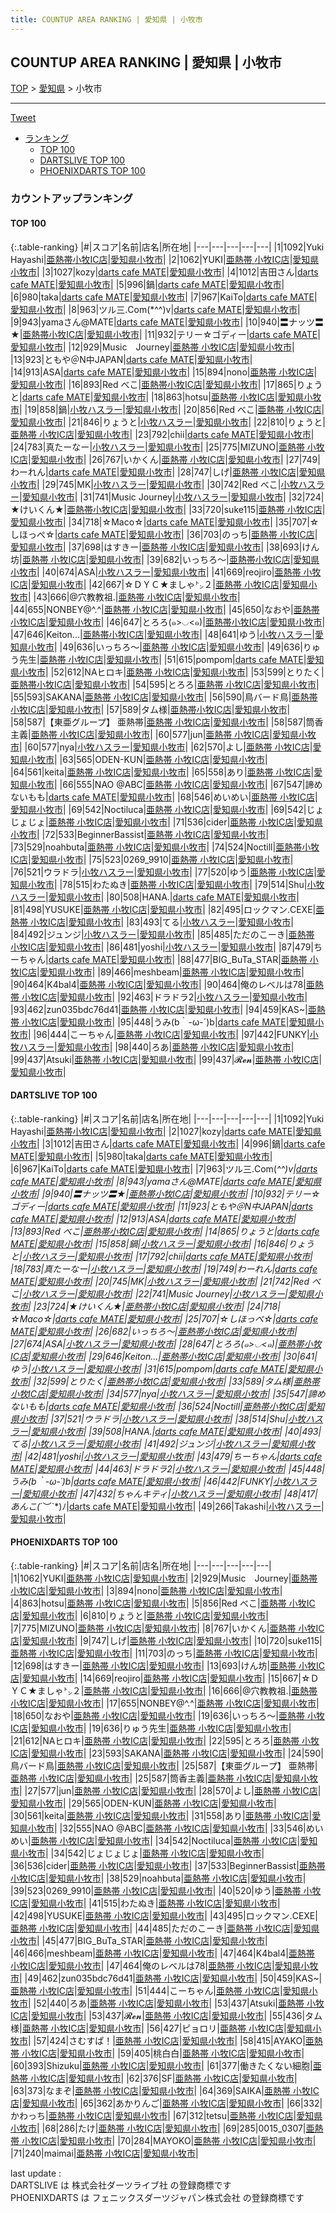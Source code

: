 ```yaml
---
title: COUNTUP AREA RANKING | 愛知県 | 小牧市
---
```

## COUNTUP AREA RANKING | 愛知県 | 小牧市

[TOP](/darts/rank/) > [愛知県](/darts/rank/愛知県/) > 小牧市

___

<a href="https://twitter.com/share?ref_src=twsrc%5Etfw" data-text="COUNTUP AREA RANKING | 愛知県小牧市" class="twitter-share-button" data-hashtags="DARTSLIVE,PHOENIXDARTS,darts,ダーツ" data-show-count="false">Tweet</a>

* [ランキング](#カウントアップランキング)
    * [TOP 100](#top-100)
    * [DARTSLIVE TOP 100](#dartslive-top-100)
    * [PHOENIXDARTS TOP 100](#phoenixdarts-top-100)

### カウントアップランキング

#### TOP 100



{:.table-ranking}
|#|スコア|名前|店名|所在地|
|---|---|---|---|---|
|1|1092|<span class="rank-name-dl">Yuki Hayashi</span>|<a href="https://search.dartslive.com/jp/shop/b4e3aa059b38e6e658d385ea46352d8f">亜熱帯小牧IC店</a>|<a href="/darts/rank/愛知県/小牧市">愛知県小牧市</a>|
|2|1062|<span class="rank-name-pd">YUKI</span>|<a href="https://vs.phoenixdarts.com/jp/shop/shopDetailInfo/s_7861?s_seq=7861">亜熱帯 小牧IC店</a>|<a href="/darts/rank/愛知県/小牧市">愛知県小牧市</a>|
|3|1027|<span class="rank-name-dl">kozy</span>|<a href="https://search.dartslive.com/jp/shop/99f156a307a7986e5f9f3321c1147265">darts cafe MATE</a>|<a href="/darts/rank/愛知県/小牧市">愛知県小牧市</a>|
|4|1012|<span class="rank-name-dl">吉田さん</span>|<a href="https://search.dartslive.com/jp/shop/99f156a307a7986e5f9f3321c1147265">darts cafe MATE</a>|<a href="/darts/rank/愛知県/小牧市">愛知県小牧市</a>|
|5|996|<span class="rank-name-dl">鍋</span>|<a href="https://search.dartslive.com/jp/shop/99f156a307a7986e5f9f3321c1147265">darts cafe MATE</a>|<a href="/darts/rank/愛知県/小牧市">愛知県小牧市</a>|
|6|980|<span class="rank-name-dl">taka</span>|<a href="https://search.dartslive.com/jp/shop/99f156a307a7986e5f9f3321c1147265">darts cafe MATE</a>|<a href="/darts/rank/愛知県/小牧市">愛知県小牧市</a>|
|7|967|<span class="rank-name-dl">KaiTo</span>|<a href="https://search.dartslive.com/jp/shop/99f156a307a7986e5f9f3321c1147265">darts cafe MATE</a>|<a href="/darts/rank/愛知県/小牧市">愛知県小牧市</a>|
|8|963|<span class="rank-name-dl">ツル三.Com(*^^)v</span>|<a href="https://search.dartslive.com/jp/shop/99f156a307a7986e5f9f3321c1147265">darts cafe MATE</a>|<a href="/darts/rank/愛知県/小牧市">愛知県小牧市</a>|
|9|943|<span class="rank-name-dl">yamaさん@MATE</span>|<a href="https://search.dartslive.com/jp/shop/99f156a307a7986e5f9f3321c1147265">darts cafe MATE</a>|<a href="/darts/rank/愛知県/小牧市">愛知県小牧市</a>|
|10|940|<span class="rank-name-dl">〓ナッツ〓★</span>|<a href="https://search.dartslive.com/jp/shop/b4e3aa059b38e6e658d385ea46352d8f">亜熱帯小牧IC店</a>|<a href="/darts/rank/愛知県/小牧市">愛知県小牧市</a>|
|11|932|<span class="rank-name-dl">テリー☆ゴディー</span>|<a href="https://search.dartslive.com/jp/shop/99f156a307a7986e5f9f3321c1147265">darts cafe MATE</a>|<a href="/darts/rank/愛知県/小牧市">愛知県小牧市</a>|
|12|929|<span class="rank-name-pd">Music　Journey</span>|<a href="https://vs.phoenixdarts.com/jp/shop/shopDetailInfo/s_7861?s_seq=7861">亜熱帯 小牧IC店</a>|<a href="/darts/rank/愛知県/小牧市">愛知県小牧市</a>|
|13|923|<span class="rank-name-dl">ともや＠N中JAPAN</span>|<a href="https://search.dartslive.com/jp/shop/99f156a307a7986e5f9f3321c1147265">darts cafe MATE</a>|<a href="/darts/rank/愛知県/小牧市">愛知県小牧市</a>|
|14|913|<span class="rank-name-dl">ASA</span>|<a href="https://search.dartslive.com/jp/shop/99f156a307a7986e5f9f3321c1147265">darts cafe MATE</a>|<a href="/darts/rank/愛知県/小牧市">愛知県小牧市</a>|
|15|894|<span class="rank-name-pd">nono</span>|<a href="https://vs.phoenixdarts.com/jp/shop/shopDetailInfo/s_7861?s_seq=7861">亜熱帯 小牧IC店</a>|<a href="/darts/rank/愛知県/小牧市">愛知県小牧市</a>|
|16|893|<span class="rank-name-dl">Red べこ</span>|<a href="https://search.dartslive.com/jp/shop/b4e3aa059b38e6e658d385ea46352d8f">亜熱帯小牧IC店</a>|<a href="/darts/rank/愛知県/小牧市">愛知県小牧市</a>|
|17|865|<span class="rank-name-dl">りょうと</span>|<a href="https://search.dartslive.com/jp/shop/99f156a307a7986e5f9f3321c1147265">darts cafe MATE</a>|<a href="/darts/rank/愛知県/小牧市">愛知県小牧市</a>|
|18|863|<span class="rank-name-pd">hotsu</span>|<a href="https://vs.phoenixdarts.com/jp/shop/shopDetailInfo/s_7861?s_seq=7861">亜熱帯 小牧IC店</a>|<a href="/darts/rank/愛知県/小牧市">愛知県小牧市</a>|
|19|858|<span class="rank-name-dl">鍋</span>|<a href="https://search.dartslive.com/jp/shop/f5a33859618b8ac90d9b047a20a7ba1e">小牧ハスラー</a>|<a href="/darts/rank/愛知県/小牧市">愛知県小牧市</a>|
|20|856|<span class="rank-name-pd">Red べこ</span>|<a href="https://vs.phoenixdarts.com/jp/shop/shopDetailInfo/s_7861?s_seq=7861">亜熱帯 小牧IC店</a>|<a href="/darts/rank/愛知県/小牧市">愛知県小牧市</a>|
|21|846|<span class="rank-name-dl">りょうと</span>|<a href="https://search.dartslive.com/jp/shop/f5a33859618b8ac90d9b047a20a7ba1e">小牧ハスラー</a>|<a href="/darts/rank/愛知県/小牧市">愛知県小牧市</a>|
|22|810|<span class="rank-name-pd">りょうと</span>|<a href="https://vs.phoenixdarts.com/jp/shop/shopDetailInfo/s_7861?s_seq=7861">亜熱帯 小牧IC店</a>|<a href="/darts/rank/愛知県/小牧市">愛知県小牧市</a>|
|23|792|<span class="rank-name-dl">chii</span>|<a href="https://search.dartslive.com/jp/shop/99f156a307a7986e5f9f3321c1147265">darts cafe MATE</a>|<a href="/darts/rank/愛知県/小牧市">愛知県小牧市</a>|
|24|783|<span class="rank-name-dl">真たーなー</span>|<a href="https://search.dartslive.com/jp/shop/f5a33859618b8ac90d9b047a20a7ba1e">小牧ハスラー</a>|<a href="/darts/rank/愛知県/小牧市">愛知県小牧市</a>|
|25|775|<span class="rank-name-pd">MIZUNO</span>|<a href="https://vs.phoenixdarts.com/jp/shop/shopDetailInfo/s_7861?s_seq=7861">亜熱帯 小牧IC店</a>|<a href="/darts/rank/愛知県/小牧市">愛知県小牧市</a>|
|26|767|<span class="rank-name-pd">いかくん</span>|<a href="https://vs.phoenixdarts.com/jp/shop/shopDetailInfo/s_7861?s_seq=7861">亜熱帯 小牧IC店</a>|<a href="/darts/rank/愛知県/小牧市">愛知県小牧市</a>|
|27|749|<span class="rank-name-dl">わーれん</span>|<a href="https://search.dartslive.com/jp/shop/99f156a307a7986e5f9f3321c1147265">darts cafe MATE</a>|<a href="/darts/rank/愛知県/小牧市">愛知県小牧市</a>|
|28|747|<span class="rank-name-pd">しげ</span>|<a href="https://vs.phoenixdarts.com/jp/shop/shopDetailInfo/s_7861?s_seq=7861">亜熱帯 小牧IC店</a>|<a href="/darts/rank/愛知県/小牧市">愛知県小牧市</a>|
|29|745|<span class="rank-name-dl">MK</span>|<a href="https://search.dartslive.com/jp/shop/f5a33859618b8ac90d9b047a20a7ba1e">小牧ハスラー</a>|<a href="/darts/rank/愛知県/小牧市">愛知県小牧市</a>|
|30|742|<span class="rank-name-dl">Red べこ</span>|<a href="https://search.dartslive.com/jp/shop/f5a33859618b8ac90d9b047a20a7ba1e">小牧ハスラー</a>|<a href="/darts/rank/愛知県/小牧市">愛知県小牧市</a>|
|31|741|<span class="rank-name-dl">Music Journey</span>|<a href="https://search.dartslive.com/jp/shop/f5a33859618b8ac90d9b047a20a7ba1e">小牧ハスラー</a>|<a href="/darts/rank/愛知県/小牧市">愛知県小牧市</a>|
|32|724|<span class="rank-name-dl">★けいくん★</span>|<a href="https://search.dartslive.com/jp/shop/b4e3aa059b38e6e658d385ea46352d8f">亜熱帯小牧IC店</a>|<a href="/darts/rank/愛知県/小牧市">愛知県小牧市</a>|
|33|720|<span class="rank-name-pd">suke115</span>|<a href="https://vs.phoenixdarts.com/jp/shop/shopDetailInfo/s_7861?s_seq=7861">亜熱帯 小牧IC店</a>|<a href="/darts/rank/愛知県/小牧市">愛知県小牧市</a>|
|34|718|<span class="rank-name-dl">☆Maco☆</span>|<a href="https://search.dartslive.com/jp/shop/99f156a307a7986e5f9f3321c1147265">darts cafe MATE</a>|<a href="/darts/rank/愛知県/小牧市">愛知県小牧市</a>|
|35|707|<span class="rank-name-dl">☆しほっぺ☆</span>|<a href="https://search.dartslive.com/jp/shop/99f156a307a7986e5f9f3321c1147265">darts cafe MATE</a>|<a href="/darts/rank/愛知県/小牧市">愛知県小牧市</a>|
|36|703|<span class="rank-name-pd">のっち</span>|<a href="https://vs.phoenixdarts.com/jp/shop/shopDetailInfo/s_7861?s_seq=7861">亜熱帯 小牧IC店</a>|<a href="/darts/rank/愛知県/小牧市">愛知県小牧市</a>|
|37|698|<span class="rank-name-pd">はすきー</span>|<a href="https://vs.phoenixdarts.com/jp/shop/shopDetailInfo/s_7861?s_seq=7861">亜熱帯 小牧IC店</a>|<a href="/darts/rank/愛知県/小牧市">愛知県小牧市</a>|
|38|693|<span class="rank-name-pd">けん坊</span>|<a href="https://vs.phoenixdarts.com/jp/shop/shopDetailInfo/s_7861?s_seq=7861">亜熱帯 小牧IC店</a>|<a href="/darts/rank/愛知県/小牧市">愛知県小牧市</a>|
|39|682|<span class="rank-name-dl">いっちろ〜</span>|<a href="https://search.dartslive.com/jp/shop/b4e3aa059b38e6e658d385ea46352d8f">亜熱帯小牧IC店</a>|<a href="/darts/rank/愛知県/小牧市">愛知県小牧市</a>|
|40|674|<span class="rank-name-dl">ASA</span>|<a href="https://search.dartslive.com/jp/shop/f5a33859618b8ac90d9b047a20a7ba1e">小牧ハスラー</a>|<a href="/darts/rank/愛知県/小牧市">愛知県小牧市</a>|
|41|669|<span class="rank-name-pd">reojiro</span>|<a href="https://vs.phoenixdarts.com/jp/shop/shopDetailInfo/s_7861?s_seq=7861">亜熱帯 小牧IC店</a>|<a href="/darts/rank/愛知県/小牧市">愛知県小牧市</a>|
|42|667|<span class="rank-name-pd">☆ＤＹＣ★ましゃ㌧２</span>|<a href="https://vs.phoenixdarts.com/jp/shop/shopDetailInfo/s_7861?s_seq=7861">亜熱帯 小牧IC店</a>|<a href="/darts/rank/愛知県/小牧市">愛知県小牧市</a>|
|43|666|<span class="rank-name-pd">@穴教教祖.</span>|<a href="https://vs.phoenixdarts.com/jp/shop/shopDetailInfo/s_7861?s_seq=7861">亜熱帯 小牧IC店</a>|<a href="/darts/rank/愛知県/小牧市">愛知県小牧市</a>|
|44|655|<span class="rank-name-pd">NONBEY@^.^</span>|<a href="https://vs.phoenixdarts.com/jp/shop/shopDetailInfo/s_7861?s_seq=7861">亜熱帯 小牧IC店</a>|<a href="/darts/rank/愛知県/小牧市">愛知県小牧市</a>|
|45|650|<span class="rank-name-pd">なおや</span>|<a href="https://vs.phoenixdarts.com/jp/shop/shopDetailInfo/s_7861?s_seq=7861">亜熱帯 小牧IC店</a>|<a href="/darts/rank/愛知県/小牧市">愛知県小牧市</a>|
|46|647|<span class="rank-name-dl">とろろ(๑&gt;◡&lt;๑)</span>|<a href="https://search.dartslive.com/jp/shop/b4e3aa059b38e6e658d385ea46352d8f">亜熱帯小牧IC店</a>|<a href="/darts/rank/愛知県/小牧市">愛知県小牧市</a>|
|47|646|<span class="rank-name-dl">Keiton...</span>|<a href="https://search.dartslive.com/jp/shop/b4e3aa059b38e6e658d385ea46352d8f">亜熱帯小牧IC店</a>|<a href="/darts/rank/愛知県/小牧市">愛知県小牧市</a>|
|48|641|<span class="rank-name-dl">ゆう</span>|<a href="https://search.dartslive.com/jp/shop/f5a33859618b8ac90d9b047a20a7ba1e">小牧ハスラー</a>|<a href="/darts/rank/愛知県/小牧市">愛知県小牧市</a>|
|49|636|<span class="rank-name-pd">いっちろ〜</span>|<a href="https://vs.phoenixdarts.com/jp/shop/shopDetailInfo/s_7861?s_seq=7861">亜熱帯 小牧IC店</a>|<a href="/darts/rank/愛知県/小牧市">愛知県小牧市</a>|
|49|636|<span class="rank-name-pd">りゅう先生</span>|<a href="https://vs.phoenixdarts.com/jp/shop/shopDetailInfo/s_7861?s_seq=7861">亜熱帯 小牧IC店</a>|<a href="/darts/rank/愛知県/小牧市">愛知県小牧市</a>|
|51|615|<span class="rank-name-dl">pompom</span>|<a href="https://search.dartslive.com/jp/shop/99f156a307a7986e5f9f3321c1147265">darts cafe MATE</a>|<a href="/darts/rank/愛知県/小牧市">愛知県小牧市</a>|
|52|612|<span class="rank-name-pd">NAヒロキ</span>|<a href="https://vs.phoenixdarts.com/jp/shop/shopDetailInfo/s_7861?s_seq=7861">亜熱帯 小牧IC店</a>|<a href="/darts/rank/愛知県/小牧市">愛知県小牧市</a>|
|53|599|<span class="rank-name-dl">とりたく</span>|<a href="https://search.dartslive.com/jp/shop/b4e3aa059b38e6e658d385ea46352d8f">亜熱帯小牧IC店</a>|<a href="/darts/rank/愛知県/小牧市">愛知県小牧市</a>|
|54|595|<span class="rank-name-pd">とろろ</span>|<a href="https://vs.phoenixdarts.com/jp/shop/shopDetailInfo/s_7861?s_seq=7861">亜熱帯 小牧IC店</a>|<a href="/darts/rank/愛知県/小牧市">愛知県小牧市</a>|
|55|593|<span class="rank-name-pd">SAKANA</span>|<a href="https://vs.phoenixdarts.com/jp/shop/shopDetailInfo/s_7861?s_seq=7861">亜熱帯 小牧IC店</a>|<a href="/darts/rank/愛知県/小牧市">愛知県小牧市</a>|
|56|590|<span class="rank-name-pd">鳥バード鳥</span>|<a href="https://vs.phoenixdarts.com/jp/shop/shopDetailInfo/s_7861?s_seq=7861">亜熱帯 小牧IC店</a>|<a href="/darts/rank/愛知県/小牧市">愛知県小牧市</a>|
|57|589|<span class="rank-name-dl">タム様</span>|<a href="https://search.dartslive.com/jp/shop/b4e3aa059b38e6e658d385ea46352d8f">亜熱帯小牧IC店</a>|<a href="/darts/rank/愛知県/小牧市">愛知県小牧市</a>|
|58|587|<span class="rank-name-pd">【東亜グループ】 亜熱帯</span>|<a href="https://vs.phoenixdarts.com/jp/shop/shopDetailInfo/s_7861?s_seq=7861">亜熱帯 小牧IC店</a>|<a href="/darts/rank/愛知県/小牧市">愛知県小牧市</a>|
|58|587|<span class="rank-name-pd">筒香主義</span>|<a href="https://vs.phoenixdarts.com/jp/shop/shopDetailInfo/s_7861?s_seq=7861">亜熱帯 小牧IC店</a>|<a href="/darts/rank/愛知県/小牧市">愛知県小牧市</a>|
|60|577|<span class="rank-name-pd">jun</span>|<a href="https://vs.phoenixdarts.com/jp/shop/shopDetailInfo/s_7861?s_seq=7861">亜熱帯 小牧IC店</a>|<a href="/darts/rank/愛知県/小牧市">愛知県小牧市</a>|
|60|577|<span class="rank-name-dl">nya</span>|<a href="https://search.dartslive.com/jp/shop/f5a33859618b8ac90d9b047a20a7ba1e">小牧ハスラー</a>|<a href="/darts/rank/愛知県/小牧市">愛知県小牧市</a>|
|62|570|<span class="rank-name-pd">よし</span>|<a href="https://vs.phoenixdarts.com/jp/shop/shopDetailInfo/s_7861?s_seq=7861">亜熱帯 小牧IC店</a>|<a href="/darts/rank/愛知県/小牧市">愛知県小牧市</a>|
|63|565|<span class="rank-name-pd">ODEN-KUN</span>|<a href="https://vs.phoenixdarts.com/jp/shop/shopDetailInfo/s_7861?s_seq=7861">亜熱帯 小牧IC店</a>|<a href="/darts/rank/愛知県/小牧市">愛知県小牧市</a>|
|64|561|<span class="rank-name-pd">keita</span>|<a href="https://vs.phoenixdarts.com/jp/shop/shopDetailInfo/s_7861?s_seq=7861">亜熱帯 小牧IC店</a>|<a href="/darts/rank/愛知県/小牧市">愛知県小牧市</a>|
|65|558|<span class="rank-name-pd">あり</span>|<a href="https://vs.phoenixdarts.com/jp/shop/shopDetailInfo/s_7861?s_seq=7861">亜熱帯 小牧IC店</a>|<a href="/darts/rank/愛知県/小牧市">愛知県小牧市</a>|
|66|555|<span class="rank-name-pd">NAO @ABC</span>|<a href="https://vs.phoenixdarts.com/jp/shop/shopDetailInfo/s_7861?s_seq=7861">亜熱帯 小牧IC店</a>|<a href="/darts/rank/愛知県/小牧市">愛知県小牧市</a>|
|67|547|<span class="rank-name-dl">諦めないもも</span>|<a href="https://search.dartslive.com/jp/shop/99f156a307a7986e5f9f3321c1147265">darts cafe MATE</a>|<a href="/darts/rank/愛知県/小牧市">愛知県小牧市</a>|
|68|546|<span class="rank-name-pd">めいめい</span>|<a href="https://vs.phoenixdarts.com/jp/shop/shopDetailInfo/s_7861?s_seq=7861">亜熱帯 小牧IC店</a>|<a href="/darts/rank/愛知県/小牧市">愛知県小牧市</a>|
|69|542|<span class="rank-name-pd">Noctiluca</span>|<a href="https://vs.phoenixdarts.com/jp/shop/shopDetailInfo/s_7861?s_seq=7861">亜熱帯 小牧IC店</a>|<a href="/darts/rank/愛知県/小牧市">愛知県小牧市</a>|
|69|542|<span class="rank-name-pd">じょじょじょ</span>|<a href="https://vs.phoenixdarts.com/jp/shop/shopDetailInfo/s_7861?s_seq=7861">亜熱帯 小牧IC店</a>|<a href="/darts/rank/愛知県/小牧市">愛知県小牧市</a>|
|71|536|<span class="rank-name-pd">cider</span>|<a href="https://vs.phoenixdarts.com/jp/shop/shopDetailInfo/s_7861?s_seq=7861">亜熱帯 小牧IC店</a>|<a href="/darts/rank/愛知県/小牧市">愛知県小牧市</a>|
|72|533|<span class="rank-name-pd">BeginnerBassist</span>|<a href="https://vs.phoenixdarts.com/jp/shop/shopDetailInfo/s_7861?s_seq=7861">亜熱帯 小牧IC店</a>|<a href="/darts/rank/愛知県/小牧市">愛知県小牧市</a>|
|73|529|<span class="rank-name-pd">noahbuta</span>|<a href="https://vs.phoenixdarts.com/jp/shop/shopDetailInfo/s_7861?s_seq=7861">亜熱帯 小牧IC店</a>|<a href="/darts/rank/愛知県/小牧市">愛知県小牧市</a>|
|74|524|<span class="rank-name-dl">Noctill</span>|<a href="https://search.dartslive.com/jp/shop/b4e3aa059b38e6e658d385ea46352d8f">亜熱帯小牧IC店</a>|<a href="/darts/rank/愛知県/小牧市">愛知県小牧市</a>|
|75|523|<span class="rank-name-pd">0269_9910</span>|<a href="https://vs.phoenixdarts.com/jp/shop/shopDetailInfo/s_7861?s_seq=7861">亜熱帯 小牧IC店</a>|<a href="/darts/rank/愛知県/小牧市">愛知県小牧市</a>|
|76|521|<span class="rank-name-dl">ウラドラ</span>|<a href="https://search.dartslive.com/jp/shop/f5a33859618b8ac90d9b047a20a7ba1e">小牧ハスラー</a>|<a href="/darts/rank/愛知県/小牧市">愛知県小牧市</a>|
|77|520|<span class="rank-name-pd">ゆう</span>|<a href="https://vs.phoenixdarts.com/jp/shop/shopDetailInfo/s_7861?s_seq=7861">亜熱帯 小牧IC店</a>|<a href="/darts/rank/愛知県/小牧市">愛知県小牧市</a>|
|78|515|<span class="rank-name-pd">わたぬき</span>|<a href="https://vs.phoenixdarts.com/jp/shop/shopDetailInfo/s_7861?s_seq=7861">亜熱帯 小牧IC店</a>|<a href="/darts/rank/愛知県/小牧市">愛知県小牧市</a>|
|79|514|<span class="rank-name-dl">Shu</span>|<a href="https://search.dartslive.com/jp/shop/f5a33859618b8ac90d9b047a20a7ba1e">小牧ハスラー</a>|<a href="/darts/rank/愛知県/小牧市">愛知県小牧市</a>|
|80|508|<span class="rank-name-dl">HANA.</span>|<a href="https://search.dartslive.com/jp/shop/99f156a307a7986e5f9f3321c1147265">darts cafe MATE</a>|<a href="/darts/rank/愛知県/小牧市">愛知県小牧市</a>|
|81|498|<span class="rank-name-pd">YUSUKE</span>|<a href="https://vs.phoenixdarts.com/jp/shop/shopDetailInfo/s_7861?s_seq=7861">亜熱帯 小牧IC店</a>|<a href="/darts/rank/愛知県/小牧市">愛知県小牧市</a>|
|82|495|<span class="rank-name-pd">ロックマン.CEXE</span>|<a href="https://vs.phoenixdarts.com/jp/shop/shopDetailInfo/s_7861?s_seq=7861">亜熱帯 小牧IC店</a>|<a href="/darts/rank/愛知県/小牧市">愛知県小牧市</a>|
|83|493|<span class="rank-name-dl">てる</span>|<a href="https://search.dartslive.com/jp/shop/f5a33859618b8ac90d9b047a20a7ba1e">小牧ハスラー</a>|<a href="/darts/rank/愛知県/小牧市">愛知県小牧市</a>|
|84|492|<span class="rank-name-dl">ジュンジ</span>|<a href="https://search.dartslive.com/jp/shop/f5a33859618b8ac90d9b047a20a7ba1e">小牧ハスラー</a>|<a href="/darts/rank/愛知県/小牧市">愛知県小牧市</a>|
|85|485|<span class="rank-name-pd">ただのこーき</span>|<a href="https://vs.phoenixdarts.com/jp/shop/shopDetailInfo/s_7861?s_seq=7861">亜熱帯 小牧IC店</a>|<a href="/darts/rank/愛知県/小牧市">愛知県小牧市</a>|
|86|481|<span class="rank-name-dl">yoshi</span>|<a href="https://search.dartslive.com/jp/shop/f5a33859618b8ac90d9b047a20a7ba1e">小牧ハスラー</a>|<a href="/darts/rank/愛知県/小牧市">愛知県小牧市</a>|
|87|479|<span class="rank-name-dl">ちーちゃん</span>|<a href="https://search.dartslive.com/jp/shop/99f156a307a7986e5f9f3321c1147265">darts cafe MATE</a>|<a href="/darts/rank/愛知県/小牧市">愛知県小牧市</a>|
|88|477|<span class="rank-name-pd">BIG_BuTa_STAR</span>|<a href="https://vs.phoenixdarts.com/jp/shop/shopDetailInfo/s_7861?s_seq=7861">亜熱帯 小牧IC店</a>|<a href="/darts/rank/愛知県/小牧市">愛知県小牧市</a>|
|89|466|<span class="rank-name-pd">meshbeam</span>|<a href="https://vs.phoenixdarts.com/jp/shop/shopDetailInfo/s_7861?s_seq=7861">亜熱帯 小牧IC店</a>|<a href="/darts/rank/愛知県/小牧市">愛知県小牧市</a>|
|90|464|<span class="rank-name-pd">K4bal4</span>|<a href="https://vs.phoenixdarts.com/jp/shop/shopDetailInfo/s_7861?s_seq=7861">亜熱帯 小牧IC店</a>|<a href="/darts/rank/愛知県/小牧市">愛知県小牧市</a>|
|90|464|<span class="rank-name-pd">俺のレベルは78</span>|<a href="https://vs.phoenixdarts.com/jp/shop/shopDetailInfo/s_7861?s_seq=7861">亜熱帯 小牧IC店</a>|<a href="/darts/rank/愛知県/小牧市">愛知県小牧市</a>|
|92|463|<span class="rank-name-dl">ドラドラ2</span>|<a href="https://search.dartslive.com/jp/shop/f5a33859618b8ac90d9b047a20a7ba1e">小牧ハスラー</a>|<a href="/darts/rank/愛知県/小牧市">愛知県小牧市</a>|
|93|462|<span class="rank-name-pd">zun035bdc76d41</span>|<a href="https://vs.phoenixdarts.com/jp/shop/shopDetailInfo/s_7861?s_seq=7861">亜熱帯 小牧IC店</a>|<a href="/darts/rank/愛知県/小牧市">愛知県小牧市</a>|
|94|459|<span class="rank-name-pd">KAS~</span>|<a href="https://vs.phoenixdarts.com/jp/shop/shopDetailInfo/s_7861?s_seq=7861">亜熱帯 小牧IC店</a>|<a href="/darts/rank/愛知県/小牧市">愛知県小牧市</a>|
|95|448|<span class="rank-name-dl">うみ(b｀-ω-´)b</span>|<a href="https://search.dartslive.com/jp/shop/99f156a307a7986e5f9f3321c1147265">darts cafe MATE</a>|<a href="/darts/rank/愛知県/小牧市">愛知県小牧市</a>|
|96|444|<span class="rank-name-pd">こーちゃん</span>|<a href="https://vs.phoenixdarts.com/jp/shop/shopDetailInfo/s_7861?s_seq=7861">亜熱帯 小牧IC店</a>|<a href="/darts/rank/愛知県/小牧市">愛知県小牧市</a>|
|97|442|<span class="rank-name-dl">FUNKY</span>|<a href="https://search.dartslive.com/jp/shop/f5a33859618b8ac90d9b047a20a7ba1e">小牧ハスラー</a>|<a href="/darts/rank/愛知県/小牧市">愛知県小牧市</a>|
|98|440|<span class="rank-name-pd">ろあ</span>|<a href="https://vs.phoenixdarts.com/jp/shop/shopDetailInfo/s_7861?s_seq=7861">亜熱帯 小牧IC店</a>|<a href="/darts/rank/愛知県/小牧市">愛知県小牧市</a>|
|99|437|<span class="rank-name-pd">Atsuki</span>|<a href="https://vs.phoenixdarts.com/jp/shop/shopDetailInfo/s_7861?s_seq=7861">亜熱帯 小牧IC店</a>|<a href="/darts/rank/愛知県/小牧市">愛知県小牧市</a>|
|99|437|<span class="rank-name-pd">𝓡𝓮𝓷</span>|<a href="https://vs.phoenixdarts.com/jp/shop/shopDetailInfo/s_7861?s_seq=7861">亜熱帯 小牧IC店</a>|<a href="/darts/rank/愛知県/小牧市">愛知県小牧市</a>|


#### DARTSLIVE TOP 100



{:.table-ranking}
|#|スコア|名前|店名|所在地|
|---|---|---|---|---|
|1|1092|<span class="rank-name-dl">Yuki Hayashi</span>|<a href="https://search.dartslive.com/jp/shop/b4e3aa059b38e6e658d385ea46352d8f">亜熱帯小牧IC店</a>|<a href="/darts/rank/愛知県/小牧市">愛知県小牧市</a>|
|2|1027|<span class="rank-name-dl">kozy</span>|<a href="https://search.dartslive.com/jp/shop/99f156a307a7986e5f9f3321c1147265">darts cafe MATE</a>|<a href="/darts/rank/愛知県/小牧市">愛知県小牧市</a>|
|3|1012|<span class="rank-name-dl">吉田さん</span>|<a href="https://search.dartslive.com/jp/shop/99f156a307a7986e5f9f3321c1147265">darts cafe MATE</a>|<a href="/darts/rank/愛知県/小牧市">愛知県小牧市</a>|
|4|996|<span class="rank-name-dl">鍋</span>|<a href="https://search.dartslive.com/jp/shop/99f156a307a7986e5f9f3321c1147265">darts cafe MATE</a>|<a href="/darts/rank/愛知県/小牧市">愛知県小牧市</a>|
|5|980|<span class="rank-name-dl">taka</span>|<a href="https://search.dartslive.com/jp/shop/99f156a307a7986e5f9f3321c1147265">darts cafe MATE</a>|<a href="/darts/rank/愛知県/小牧市">愛知県小牧市</a>|
|6|967|<span class="rank-name-dl">KaiTo</span>|<a href="https://search.dartslive.com/jp/shop/99f156a307a7986e5f9f3321c1147265">darts cafe MATE</a>|<a href="/darts/rank/愛知県/小牧市">愛知県小牧市</a>|
|7|963|<span class="rank-name-dl">ツル三.Com(*^^)v</span>|<a href="https://search.dartslive.com/jp/shop/99f156a307a7986e5f9f3321c1147265">darts cafe MATE</a>|<a href="/darts/rank/愛知県/小牧市">愛知県小牧市</a>|
|8|943|<span class="rank-name-dl">yamaさん@MATE</span>|<a href="https://search.dartslive.com/jp/shop/99f156a307a7986e5f9f3321c1147265">darts cafe MATE</a>|<a href="/darts/rank/愛知県/小牧市">愛知県小牧市</a>|
|9|940|<span class="rank-name-dl">〓ナッツ〓★</span>|<a href="https://search.dartslive.com/jp/shop/b4e3aa059b38e6e658d385ea46352d8f">亜熱帯小牧IC店</a>|<a href="/darts/rank/愛知県/小牧市">愛知県小牧市</a>|
|10|932|<span class="rank-name-dl">テリー☆ゴディー</span>|<a href="https://search.dartslive.com/jp/shop/99f156a307a7986e5f9f3321c1147265">darts cafe MATE</a>|<a href="/darts/rank/愛知県/小牧市">愛知県小牧市</a>|
|11|923|<span class="rank-name-dl">ともや＠N中JAPAN</span>|<a href="https://search.dartslive.com/jp/shop/99f156a307a7986e5f9f3321c1147265">darts cafe MATE</a>|<a href="/darts/rank/愛知県/小牧市">愛知県小牧市</a>|
|12|913|<span class="rank-name-dl">ASA</span>|<a href="https://search.dartslive.com/jp/shop/99f156a307a7986e5f9f3321c1147265">darts cafe MATE</a>|<a href="/darts/rank/愛知県/小牧市">愛知県小牧市</a>|
|13|893|<span class="rank-name-dl">Red べこ</span>|<a href="https://search.dartslive.com/jp/shop/b4e3aa059b38e6e658d385ea46352d8f">亜熱帯小牧IC店</a>|<a href="/darts/rank/愛知県/小牧市">愛知県小牧市</a>|
|14|865|<span class="rank-name-dl">りょうと</span>|<a href="https://search.dartslive.com/jp/shop/99f156a307a7986e5f9f3321c1147265">darts cafe MATE</a>|<a href="/darts/rank/愛知県/小牧市">愛知県小牧市</a>|
|15|858|<span class="rank-name-dl">鍋</span>|<a href="https://search.dartslive.com/jp/shop/f5a33859618b8ac90d9b047a20a7ba1e">小牧ハスラー</a>|<a href="/darts/rank/愛知県/小牧市">愛知県小牧市</a>|
|16|846|<span class="rank-name-dl">りょうと</span>|<a href="https://search.dartslive.com/jp/shop/f5a33859618b8ac90d9b047a20a7ba1e">小牧ハスラー</a>|<a href="/darts/rank/愛知県/小牧市">愛知県小牧市</a>|
|17|792|<span class="rank-name-dl">chii</span>|<a href="https://search.dartslive.com/jp/shop/99f156a307a7986e5f9f3321c1147265">darts cafe MATE</a>|<a href="/darts/rank/愛知県/小牧市">愛知県小牧市</a>|
|18|783|<span class="rank-name-dl">真たーなー</span>|<a href="https://search.dartslive.com/jp/shop/f5a33859618b8ac90d9b047a20a7ba1e">小牧ハスラー</a>|<a href="/darts/rank/愛知県/小牧市">愛知県小牧市</a>|
|19|749|<span class="rank-name-dl">わーれん</span>|<a href="https://search.dartslive.com/jp/shop/99f156a307a7986e5f9f3321c1147265">darts cafe MATE</a>|<a href="/darts/rank/愛知県/小牧市">愛知県小牧市</a>|
|20|745|<span class="rank-name-dl">MK</span>|<a href="https://search.dartslive.com/jp/shop/f5a33859618b8ac90d9b047a20a7ba1e">小牧ハスラー</a>|<a href="/darts/rank/愛知県/小牧市">愛知県小牧市</a>|
|21|742|<span class="rank-name-dl">Red べこ</span>|<a href="https://search.dartslive.com/jp/shop/f5a33859618b8ac90d9b047a20a7ba1e">小牧ハスラー</a>|<a href="/darts/rank/愛知県/小牧市">愛知県小牧市</a>|
|22|741|<span class="rank-name-dl">Music Journey</span>|<a href="https://search.dartslive.com/jp/shop/f5a33859618b8ac90d9b047a20a7ba1e">小牧ハスラー</a>|<a href="/darts/rank/愛知県/小牧市">愛知県小牧市</a>|
|23|724|<span class="rank-name-dl">★けいくん★</span>|<a href="https://search.dartslive.com/jp/shop/b4e3aa059b38e6e658d385ea46352d8f">亜熱帯小牧IC店</a>|<a href="/darts/rank/愛知県/小牧市">愛知県小牧市</a>|
|24|718|<span class="rank-name-dl">☆Maco☆</span>|<a href="https://search.dartslive.com/jp/shop/99f156a307a7986e5f9f3321c1147265">darts cafe MATE</a>|<a href="/darts/rank/愛知県/小牧市">愛知県小牧市</a>|
|25|707|<span class="rank-name-dl">☆しほっぺ☆</span>|<a href="https://search.dartslive.com/jp/shop/99f156a307a7986e5f9f3321c1147265">darts cafe MATE</a>|<a href="/darts/rank/愛知県/小牧市">愛知県小牧市</a>|
|26|682|<span class="rank-name-dl">いっちろ〜</span>|<a href="https://search.dartslive.com/jp/shop/b4e3aa059b38e6e658d385ea46352d8f">亜熱帯小牧IC店</a>|<a href="/darts/rank/愛知県/小牧市">愛知県小牧市</a>|
|27|674|<span class="rank-name-dl">ASA</span>|<a href="https://search.dartslive.com/jp/shop/f5a33859618b8ac90d9b047a20a7ba1e">小牧ハスラー</a>|<a href="/darts/rank/愛知県/小牧市">愛知県小牧市</a>|
|28|647|<span class="rank-name-dl">とろろ(๑&gt;◡&lt;๑)</span>|<a href="https://search.dartslive.com/jp/shop/b4e3aa059b38e6e658d385ea46352d8f">亜熱帯小牧IC店</a>|<a href="/darts/rank/愛知県/小牧市">愛知県小牧市</a>|
|29|646|<span class="rank-name-dl">Keiton...</span>|<a href="https://search.dartslive.com/jp/shop/b4e3aa059b38e6e658d385ea46352d8f">亜熱帯小牧IC店</a>|<a href="/darts/rank/愛知県/小牧市">愛知県小牧市</a>|
|30|641|<span class="rank-name-dl">ゆう</span>|<a href="https://search.dartslive.com/jp/shop/f5a33859618b8ac90d9b047a20a7ba1e">小牧ハスラー</a>|<a href="/darts/rank/愛知県/小牧市">愛知県小牧市</a>|
|31|615|<span class="rank-name-dl">pompom</span>|<a href="https://search.dartslive.com/jp/shop/99f156a307a7986e5f9f3321c1147265">darts cafe MATE</a>|<a href="/darts/rank/愛知県/小牧市">愛知県小牧市</a>|
|32|599|<span class="rank-name-dl">とりたく</span>|<a href="https://search.dartslive.com/jp/shop/b4e3aa059b38e6e658d385ea46352d8f">亜熱帯小牧IC店</a>|<a href="/darts/rank/愛知県/小牧市">愛知県小牧市</a>|
|33|589|<span class="rank-name-dl">タム様</span>|<a href="https://search.dartslive.com/jp/shop/b4e3aa059b38e6e658d385ea46352d8f">亜熱帯小牧IC店</a>|<a href="/darts/rank/愛知県/小牧市">愛知県小牧市</a>|
|34|577|<span class="rank-name-dl">nya</span>|<a href="https://search.dartslive.com/jp/shop/f5a33859618b8ac90d9b047a20a7ba1e">小牧ハスラー</a>|<a href="/darts/rank/愛知県/小牧市">愛知県小牧市</a>|
|35|547|<span class="rank-name-dl">諦めないもも</span>|<a href="https://search.dartslive.com/jp/shop/99f156a307a7986e5f9f3321c1147265">darts cafe MATE</a>|<a href="/darts/rank/愛知県/小牧市">愛知県小牧市</a>|
|36|524|<span class="rank-name-dl">Noctill</span>|<a href="https://search.dartslive.com/jp/shop/b4e3aa059b38e6e658d385ea46352d8f">亜熱帯小牧IC店</a>|<a href="/darts/rank/愛知県/小牧市">愛知県小牧市</a>|
|37|521|<span class="rank-name-dl">ウラドラ</span>|<a href="https://search.dartslive.com/jp/shop/f5a33859618b8ac90d9b047a20a7ba1e">小牧ハスラー</a>|<a href="/darts/rank/愛知県/小牧市">愛知県小牧市</a>|
|38|514|<span class="rank-name-dl">Shu</span>|<a href="https://search.dartslive.com/jp/shop/f5a33859618b8ac90d9b047a20a7ba1e">小牧ハスラー</a>|<a href="/darts/rank/愛知県/小牧市">愛知県小牧市</a>|
|39|508|<span class="rank-name-dl">HANA.</span>|<a href="https://search.dartslive.com/jp/shop/99f156a307a7986e5f9f3321c1147265">darts cafe MATE</a>|<a href="/darts/rank/愛知県/小牧市">愛知県小牧市</a>|
|40|493|<span class="rank-name-dl">てる</span>|<a href="https://search.dartslive.com/jp/shop/f5a33859618b8ac90d9b047a20a7ba1e">小牧ハスラー</a>|<a href="/darts/rank/愛知県/小牧市">愛知県小牧市</a>|
|41|492|<span class="rank-name-dl">ジュンジ</span>|<a href="https://search.dartslive.com/jp/shop/f5a33859618b8ac90d9b047a20a7ba1e">小牧ハスラー</a>|<a href="/darts/rank/愛知県/小牧市">愛知県小牧市</a>|
|42|481|<span class="rank-name-dl">yoshi</span>|<a href="https://search.dartslive.com/jp/shop/f5a33859618b8ac90d9b047a20a7ba1e">小牧ハスラー</a>|<a href="/darts/rank/愛知県/小牧市">愛知県小牧市</a>|
|43|479|<span class="rank-name-dl">ちーちゃん</span>|<a href="https://search.dartslive.com/jp/shop/99f156a307a7986e5f9f3321c1147265">darts cafe MATE</a>|<a href="/darts/rank/愛知県/小牧市">愛知県小牧市</a>|
|44|463|<span class="rank-name-dl">ドラドラ2</span>|<a href="https://search.dartslive.com/jp/shop/f5a33859618b8ac90d9b047a20a7ba1e">小牧ハスラー</a>|<a href="/darts/rank/愛知県/小牧市">愛知県小牧市</a>|
|45|448|<span class="rank-name-dl">うみ(b｀-ω-´)b</span>|<a href="https://search.dartslive.com/jp/shop/99f156a307a7986e5f9f3321c1147265">darts cafe MATE</a>|<a href="/darts/rank/愛知県/小牧市">愛知県小牧市</a>|
|46|442|<span class="rank-name-dl">FUNKY</span>|<a href="https://search.dartslive.com/jp/shop/f5a33859618b8ac90d9b047a20a7ba1e">小牧ハスラー</a>|<a href="/darts/rank/愛知県/小牧市">愛知県小牧市</a>|
|47|432|<span class="rank-name-dl">ちゃんキティ</span>|<a href="https://search.dartslive.com/jp/shop/f5a33859618b8ac90d9b047a20a7ba1e">小牧ハスラー</a>|<a href="/darts/rank/愛知県/小牧市">愛知県小牧市</a>|
|48|417|<span class="rank-name-dl">あんこ(*´︶`*)ﾉ</span>|<a href="https://search.dartslive.com/jp/shop/99f156a307a7986e5f9f3321c1147265">darts cafe MATE</a>|<a href="/darts/rank/愛知県/小牧市">愛知県小牧市</a>|
|49|266|<span class="rank-name-dl">Takashi</span>|<a href="https://search.dartslive.com/jp/shop/f5a33859618b8ac90d9b047a20a7ba1e">小牧ハスラー</a>|<a href="/darts/rank/愛知県/小牧市">愛知県小牧市</a>|


#### PHOENIXDARTS TOP 100



{:.table-ranking}
|#|スコア|名前|店名|所在地|
|---|---|---|---|---|
|1|1062|<span class="rank-name-pd">YUKI</span>|<a href="https://vs.phoenixdarts.com/jp/shop/shopDetailInfo/s_7861?s_seq=7861">亜熱帯 小牧IC店</a>|<a href="/darts/rank/愛知県/小牧市">愛知県小牧市</a>|
|2|929|<span class="rank-name-pd">Music　Journey</span>|<a href="https://vs.phoenixdarts.com/jp/shop/shopDetailInfo/s_7861?s_seq=7861">亜熱帯 小牧IC店</a>|<a href="/darts/rank/愛知県/小牧市">愛知県小牧市</a>|
|3|894|<span class="rank-name-pd">nono</span>|<a href="https://vs.phoenixdarts.com/jp/shop/shopDetailInfo/s_7861?s_seq=7861">亜熱帯 小牧IC店</a>|<a href="/darts/rank/愛知県/小牧市">愛知県小牧市</a>|
|4|863|<span class="rank-name-pd">hotsu</span>|<a href="https://vs.phoenixdarts.com/jp/shop/shopDetailInfo/s_7861?s_seq=7861">亜熱帯 小牧IC店</a>|<a href="/darts/rank/愛知県/小牧市">愛知県小牧市</a>|
|5|856|<span class="rank-name-pd">Red べこ</span>|<a href="https://vs.phoenixdarts.com/jp/shop/shopDetailInfo/s_7861?s_seq=7861">亜熱帯 小牧IC店</a>|<a href="/darts/rank/愛知県/小牧市">愛知県小牧市</a>|
|6|810|<span class="rank-name-pd">りょうと</span>|<a href="https://vs.phoenixdarts.com/jp/shop/shopDetailInfo/s_7861?s_seq=7861">亜熱帯 小牧IC店</a>|<a href="/darts/rank/愛知県/小牧市">愛知県小牧市</a>|
|7|775|<span class="rank-name-pd">MIZUNO</span>|<a href="https://vs.phoenixdarts.com/jp/shop/shopDetailInfo/s_7861?s_seq=7861">亜熱帯 小牧IC店</a>|<a href="/darts/rank/愛知県/小牧市">愛知県小牧市</a>|
|8|767|<span class="rank-name-pd">いかくん</span>|<a href="https://vs.phoenixdarts.com/jp/shop/shopDetailInfo/s_7861?s_seq=7861">亜熱帯 小牧IC店</a>|<a href="/darts/rank/愛知県/小牧市">愛知県小牧市</a>|
|9|747|<span class="rank-name-pd">しげ</span>|<a href="https://vs.phoenixdarts.com/jp/shop/shopDetailInfo/s_7861?s_seq=7861">亜熱帯 小牧IC店</a>|<a href="/darts/rank/愛知県/小牧市">愛知県小牧市</a>|
|10|720|<span class="rank-name-pd">suke115</span>|<a href="https://vs.phoenixdarts.com/jp/shop/shopDetailInfo/s_7861?s_seq=7861">亜熱帯 小牧IC店</a>|<a href="/darts/rank/愛知県/小牧市">愛知県小牧市</a>|
|11|703|<span class="rank-name-pd">のっち</span>|<a href="https://vs.phoenixdarts.com/jp/shop/shopDetailInfo/s_7861?s_seq=7861">亜熱帯 小牧IC店</a>|<a href="/darts/rank/愛知県/小牧市">愛知県小牧市</a>|
|12|698|<span class="rank-name-pd">はすきー</span>|<a href="https://vs.phoenixdarts.com/jp/shop/shopDetailInfo/s_7861?s_seq=7861">亜熱帯 小牧IC店</a>|<a href="/darts/rank/愛知県/小牧市">愛知県小牧市</a>|
|13|693|<span class="rank-name-pd">けん坊</span>|<a href="https://vs.phoenixdarts.com/jp/shop/shopDetailInfo/s_7861?s_seq=7861">亜熱帯 小牧IC店</a>|<a href="/darts/rank/愛知県/小牧市">愛知県小牧市</a>|
|14|669|<span class="rank-name-pd">reojiro</span>|<a href="https://vs.phoenixdarts.com/jp/shop/shopDetailInfo/s_7861?s_seq=7861">亜熱帯 小牧IC店</a>|<a href="/darts/rank/愛知県/小牧市">愛知県小牧市</a>|
|15|667|<span class="rank-name-pd">☆ＤＹＣ★ましゃ㌧２</span>|<a href="https://vs.phoenixdarts.com/jp/shop/shopDetailInfo/s_7861?s_seq=7861">亜熱帯 小牧IC店</a>|<a href="/darts/rank/愛知県/小牧市">愛知県小牧市</a>|
|16|666|<span class="rank-name-pd">@穴教教祖.</span>|<a href="https://vs.phoenixdarts.com/jp/shop/shopDetailInfo/s_7861?s_seq=7861">亜熱帯 小牧IC店</a>|<a href="/darts/rank/愛知県/小牧市">愛知県小牧市</a>|
|17|655|<span class="rank-name-pd">NONBEY@^.^</span>|<a href="https://vs.phoenixdarts.com/jp/shop/shopDetailInfo/s_7861?s_seq=7861">亜熱帯 小牧IC店</a>|<a href="/darts/rank/愛知県/小牧市">愛知県小牧市</a>|
|18|650|<span class="rank-name-pd">なおや</span>|<a href="https://vs.phoenixdarts.com/jp/shop/shopDetailInfo/s_7861?s_seq=7861">亜熱帯 小牧IC店</a>|<a href="/darts/rank/愛知県/小牧市">愛知県小牧市</a>|
|19|636|<span class="rank-name-pd">いっちろ〜</span>|<a href="https://vs.phoenixdarts.com/jp/shop/shopDetailInfo/s_7861?s_seq=7861">亜熱帯 小牧IC店</a>|<a href="/darts/rank/愛知県/小牧市">愛知県小牧市</a>|
|19|636|<span class="rank-name-pd">りゅう先生</span>|<a href="https://vs.phoenixdarts.com/jp/shop/shopDetailInfo/s_7861?s_seq=7861">亜熱帯 小牧IC店</a>|<a href="/darts/rank/愛知県/小牧市">愛知県小牧市</a>|
|21|612|<span class="rank-name-pd">NAヒロキ</span>|<a href="https://vs.phoenixdarts.com/jp/shop/shopDetailInfo/s_7861?s_seq=7861">亜熱帯 小牧IC店</a>|<a href="/darts/rank/愛知県/小牧市">愛知県小牧市</a>|
|22|595|<span class="rank-name-pd">とろろ</span>|<a href="https://vs.phoenixdarts.com/jp/shop/shopDetailInfo/s_7861?s_seq=7861">亜熱帯 小牧IC店</a>|<a href="/darts/rank/愛知県/小牧市">愛知県小牧市</a>|
|23|593|<span class="rank-name-pd">SAKANA</span>|<a href="https://vs.phoenixdarts.com/jp/shop/shopDetailInfo/s_7861?s_seq=7861">亜熱帯 小牧IC店</a>|<a href="/darts/rank/愛知県/小牧市">愛知県小牧市</a>|
|24|590|<span class="rank-name-pd">鳥バード鳥</span>|<a href="https://vs.phoenixdarts.com/jp/shop/shopDetailInfo/s_7861?s_seq=7861">亜熱帯 小牧IC店</a>|<a href="/darts/rank/愛知県/小牧市">愛知県小牧市</a>|
|25|587|<span class="rank-name-pd">【東亜グループ】 亜熱帯</span>|<a href="https://vs.phoenixdarts.com/jp/shop/shopDetailInfo/s_7861?s_seq=7861">亜熱帯 小牧IC店</a>|<a href="/darts/rank/愛知県/小牧市">愛知県小牧市</a>|
|25|587|<span class="rank-name-pd">筒香主義</span>|<a href="https://vs.phoenixdarts.com/jp/shop/shopDetailInfo/s_7861?s_seq=7861">亜熱帯 小牧IC店</a>|<a href="/darts/rank/愛知県/小牧市">愛知県小牧市</a>|
|27|577|<span class="rank-name-pd">jun</span>|<a href="https://vs.phoenixdarts.com/jp/shop/shopDetailInfo/s_7861?s_seq=7861">亜熱帯 小牧IC店</a>|<a href="/darts/rank/愛知県/小牧市">愛知県小牧市</a>|
|28|570|<span class="rank-name-pd">よし</span>|<a href="https://vs.phoenixdarts.com/jp/shop/shopDetailInfo/s_7861?s_seq=7861">亜熱帯 小牧IC店</a>|<a href="/darts/rank/愛知県/小牧市">愛知県小牧市</a>|
|29|565|<span class="rank-name-pd">ODEN-KUN</span>|<a href="https://vs.phoenixdarts.com/jp/shop/shopDetailInfo/s_7861?s_seq=7861">亜熱帯 小牧IC店</a>|<a href="/darts/rank/愛知県/小牧市">愛知県小牧市</a>|
|30|561|<span class="rank-name-pd">keita</span>|<a href="https://vs.phoenixdarts.com/jp/shop/shopDetailInfo/s_7861?s_seq=7861">亜熱帯 小牧IC店</a>|<a href="/darts/rank/愛知県/小牧市">愛知県小牧市</a>|
|31|558|<span class="rank-name-pd">あり</span>|<a href="https://vs.phoenixdarts.com/jp/shop/shopDetailInfo/s_7861?s_seq=7861">亜熱帯 小牧IC店</a>|<a href="/darts/rank/愛知県/小牧市">愛知県小牧市</a>|
|32|555|<span class="rank-name-pd">NAO @ABC</span>|<a href="https://vs.phoenixdarts.com/jp/shop/shopDetailInfo/s_7861?s_seq=7861">亜熱帯 小牧IC店</a>|<a href="/darts/rank/愛知県/小牧市">愛知県小牧市</a>|
|33|546|<span class="rank-name-pd">めいめい</span>|<a href="https://vs.phoenixdarts.com/jp/shop/shopDetailInfo/s_7861?s_seq=7861">亜熱帯 小牧IC店</a>|<a href="/darts/rank/愛知県/小牧市">愛知県小牧市</a>|
|34|542|<span class="rank-name-pd">Noctiluca</span>|<a href="https://vs.phoenixdarts.com/jp/shop/shopDetailInfo/s_7861?s_seq=7861">亜熱帯 小牧IC店</a>|<a href="/darts/rank/愛知県/小牧市">愛知県小牧市</a>|
|34|542|<span class="rank-name-pd">じょじょじょ</span>|<a href="https://vs.phoenixdarts.com/jp/shop/shopDetailInfo/s_7861?s_seq=7861">亜熱帯 小牧IC店</a>|<a href="/darts/rank/愛知県/小牧市">愛知県小牧市</a>|
|36|536|<span class="rank-name-pd">cider</span>|<a href="https://vs.phoenixdarts.com/jp/shop/shopDetailInfo/s_7861?s_seq=7861">亜熱帯 小牧IC店</a>|<a href="/darts/rank/愛知県/小牧市">愛知県小牧市</a>|
|37|533|<span class="rank-name-pd">BeginnerBassist</span>|<a href="https://vs.phoenixdarts.com/jp/shop/shopDetailInfo/s_7861?s_seq=7861">亜熱帯 小牧IC店</a>|<a href="/darts/rank/愛知県/小牧市">愛知県小牧市</a>|
|38|529|<span class="rank-name-pd">noahbuta</span>|<a href="https://vs.phoenixdarts.com/jp/shop/shopDetailInfo/s_7861?s_seq=7861">亜熱帯 小牧IC店</a>|<a href="/darts/rank/愛知県/小牧市">愛知県小牧市</a>|
|39|523|<span class="rank-name-pd">0269_9910</span>|<a href="https://vs.phoenixdarts.com/jp/shop/shopDetailInfo/s_7861?s_seq=7861">亜熱帯 小牧IC店</a>|<a href="/darts/rank/愛知県/小牧市">愛知県小牧市</a>|
|40|520|<span class="rank-name-pd">ゆう</span>|<a href="https://vs.phoenixdarts.com/jp/shop/shopDetailInfo/s_7861?s_seq=7861">亜熱帯 小牧IC店</a>|<a href="/darts/rank/愛知県/小牧市">愛知県小牧市</a>|
|41|515|<span class="rank-name-pd">わたぬき</span>|<a href="https://vs.phoenixdarts.com/jp/shop/shopDetailInfo/s_7861?s_seq=7861">亜熱帯 小牧IC店</a>|<a href="/darts/rank/愛知県/小牧市">愛知県小牧市</a>|
|42|498|<span class="rank-name-pd">YUSUKE</span>|<a href="https://vs.phoenixdarts.com/jp/shop/shopDetailInfo/s_7861?s_seq=7861">亜熱帯 小牧IC店</a>|<a href="/darts/rank/愛知県/小牧市">愛知県小牧市</a>|
|43|495|<span class="rank-name-pd">ロックマン.CEXE</span>|<a href="https://vs.phoenixdarts.com/jp/shop/shopDetailInfo/s_7861?s_seq=7861">亜熱帯 小牧IC店</a>|<a href="/darts/rank/愛知県/小牧市">愛知県小牧市</a>|
|44|485|<span class="rank-name-pd">ただのこーき</span>|<a href="https://vs.phoenixdarts.com/jp/shop/shopDetailInfo/s_7861?s_seq=7861">亜熱帯 小牧IC店</a>|<a href="/darts/rank/愛知県/小牧市">愛知県小牧市</a>|
|45|477|<span class="rank-name-pd">BIG_BuTa_STAR</span>|<a href="https://vs.phoenixdarts.com/jp/shop/shopDetailInfo/s_7861?s_seq=7861">亜熱帯 小牧IC店</a>|<a href="/darts/rank/愛知県/小牧市">愛知県小牧市</a>|
|46|466|<span class="rank-name-pd">meshbeam</span>|<a href="https://vs.phoenixdarts.com/jp/shop/shopDetailInfo/s_7861?s_seq=7861">亜熱帯 小牧IC店</a>|<a href="/darts/rank/愛知県/小牧市">愛知県小牧市</a>|
|47|464|<span class="rank-name-pd">K4bal4</span>|<a href="https://vs.phoenixdarts.com/jp/shop/shopDetailInfo/s_7861?s_seq=7861">亜熱帯 小牧IC店</a>|<a href="/darts/rank/愛知県/小牧市">愛知県小牧市</a>|
|47|464|<span class="rank-name-pd">俺のレベルは78</span>|<a href="https://vs.phoenixdarts.com/jp/shop/shopDetailInfo/s_7861?s_seq=7861">亜熱帯 小牧IC店</a>|<a href="/darts/rank/愛知県/小牧市">愛知県小牧市</a>|
|49|462|<span class="rank-name-pd">zun035bdc76d41</span>|<a href="https://vs.phoenixdarts.com/jp/shop/shopDetailInfo/s_7861?s_seq=7861">亜熱帯 小牧IC店</a>|<a href="/darts/rank/愛知県/小牧市">愛知県小牧市</a>|
|50|459|<span class="rank-name-pd">KAS~</span>|<a href="https://vs.phoenixdarts.com/jp/shop/shopDetailInfo/s_7861?s_seq=7861">亜熱帯 小牧IC店</a>|<a href="/darts/rank/愛知県/小牧市">愛知県小牧市</a>|
|51|444|<span class="rank-name-pd">こーちゃん</span>|<a href="https://vs.phoenixdarts.com/jp/shop/shopDetailInfo/s_7861?s_seq=7861">亜熱帯 小牧IC店</a>|<a href="/darts/rank/愛知県/小牧市">愛知県小牧市</a>|
|52|440|<span class="rank-name-pd">ろあ</span>|<a href="https://vs.phoenixdarts.com/jp/shop/shopDetailInfo/s_7861?s_seq=7861">亜熱帯 小牧IC店</a>|<a href="/darts/rank/愛知県/小牧市">愛知県小牧市</a>|
|53|437|<span class="rank-name-pd">Atsuki</span>|<a href="https://vs.phoenixdarts.com/jp/shop/shopDetailInfo/s_7861?s_seq=7861">亜熱帯 小牧IC店</a>|<a href="/darts/rank/愛知県/小牧市">愛知県小牧市</a>|
|53|437|<span class="rank-name-pd">𝓡𝓮𝓷</span>|<a href="https://vs.phoenixdarts.com/jp/shop/shopDetailInfo/s_7861?s_seq=7861">亜熱帯 小牧IC店</a>|<a href="/darts/rank/愛知県/小牧市">愛知県小牧市</a>|
|55|436|<span class="rank-name-pd">タム様</span>|<a href="https://vs.phoenixdarts.com/jp/shop/shopDetailInfo/s_7861?s_seq=7861">亜熱帯 小牧IC店</a>|<a href="/darts/rank/愛知県/小牧市">愛知県小牧市</a>|
|56|427|<span class="rank-name-pd">ピョロリ</span>|<a href="https://vs.phoenixdarts.com/jp/shop/shopDetailInfo/s_7861?s_seq=7861">亜熱帯 小牧IC店</a>|<a href="/darts/rank/愛知県/小牧市">愛知県小牧市</a>|
|57|424|<span class="rank-name-pd">さむすぱ！</span>|<a href="https://vs.phoenixdarts.com/jp/shop/shopDetailInfo/s_7861?s_seq=7861">亜熱帯 小牧IC店</a>|<a href="/darts/rank/愛知県/小牧市">愛知県小牧市</a>|
|58|415|<span class="rank-name-pd">AYAKO</span>|<a href="https://vs.phoenixdarts.com/jp/shop/shopDetailInfo/s_7861?s_seq=7861">亜熱帯 小牧IC店</a>|<a href="/darts/rank/愛知県/小牧市">愛知県小牧市</a>|
|59|405|<span class="rank-name-pd">桃白白</span>|<a href="https://vs.phoenixdarts.com/jp/shop/shopDetailInfo/s_7861?s_seq=7861">亜熱帯 小牧IC店</a>|<a href="/darts/rank/愛知県/小牧市">愛知県小牧市</a>|
|60|393|<span class="rank-name-pd">Shizuku</span>|<a href="https://vs.phoenixdarts.com/jp/shop/shopDetailInfo/s_7861?s_seq=7861">亜熱帯 小牧IC店</a>|<a href="/darts/rank/愛知県/小牧市">愛知県小牧市</a>|
|61|377|<span class="rank-name-pd">働きたくない細胞</span>|<a href="https://vs.phoenixdarts.com/jp/shop/shopDetailInfo/s_7861?s_seq=7861">亜熱帯 小牧IC店</a>|<a href="/darts/rank/愛知県/小牧市">愛知県小牧市</a>|
|62|376|<span class="rank-name-pd">SF</span>|<a href="https://vs.phoenixdarts.com/jp/shop/shopDetailInfo/s_7861?s_seq=7861">亜熱帯 小牧IC店</a>|<a href="/darts/rank/愛知県/小牧市">愛知県小牧市</a>|
|63|373|<span class="rank-name-pd">なまぞ</span>|<a href="https://vs.phoenixdarts.com/jp/shop/shopDetailInfo/s_7861?s_seq=7861">亜熱帯 小牧IC店</a>|<a href="/darts/rank/愛知県/小牧市">愛知県小牧市</a>|
|64|369|<span class="rank-name-pd">SAIKA</span>|<a href="https://vs.phoenixdarts.com/jp/shop/shopDetailInfo/s_7861?s_seq=7861">亜熱帯 小牧IC店</a>|<a href="/darts/rank/愛知県/小牧市">愛知県小牧市</a>|
|65|362|<span class="rank-name-pd">あかりんご</span>|<a href="https://vs.phoenixdarts.com/jp/shop/shopDetailInfo/s_7861?s_seq=7861">亜熱帯 小牧IC店</a>|<a href="/darts/rank/愛知県/小牧市">愛知県小牧市</a>|
|66|332|<span class="rank-name-pd">かわっち</span>|<a href="https://vs.phoenixdarts.com/jp/shop/shopDetailInfo/s_7861?s_seq=7861">亜熱帯 小牧IC店</a>|<a href="/darts/rank/愛知県/小牧市">愛知県小牧市</a>|
|67|312|<span class="rank-name-pd">tetsu</span>|<a href="https://vs.phoenixdarts.com/jp/shop/shopDetailInfo/s_7861?s_seq=7861">亜熱帯 小牧IC店</a>|<a href="/darts/rank/愛知県/小牧市">愛知県小牧市</a>|
|68|286|<span class="rank-name-pd">たけ</span>|<a href="https://vs.phoenixdarts.com/jp/shop/shopDetailInfo/s_7861?s_seq=7861">亜熱帯 小牧IC店</a>|<a href="/darts/rank/愛知県/小牧市">愛知県小牧市</a>|
|69|285|<span class="rank-name-pd">0015_0307</span>|<a href="https://vs.phoenixdarts.com/jp/shop/shopDetailInfo/s_7861?s_seq=7861">亜熱帯 小牧IC店</a>|<a href="/darts/rank/愛知県/小牧市">愛知県小牧市</a>|
|70|284|<span class="rank-name-pd">MAYOKO</span>|<a href="https://vs.phoenixdarts.com/jp/shop/shopDetailInfo/s_7861?s_seq=7861">亜熱帯 小牧IC店</a>|<a href="/darts/rank/愛知県/小牧市">愛知県小牧市</a>|
|71|240|<span class="rank-name-pd">maimai</span>|<a href="https://vs.phoenixdarts.com/jp/shop/shopDetailInfo/s_7861?s_seq=7861">亜熱帯 小牧IC店</a>|<a href="/darts/rank/愛知県/小牧市">愛知県小牧市</a>|


<div class="footer border-top border-gray-light mt-5 pt-3 text-right text-gray">
    last update : <span style="font-weight: italic" id="foot_last_modified"></span><br />
    DARTSLIVE は 株式会社ダーツライブ社 の登録商標です<br />
    PHOENIXDARTS は フェニックスダーツジャパン株式会社 の登録商標です<br />
</div>

<script src="https://cdnjs.cloudflare.com/ajax/libs/jquery.tablesorter/2.31.3/js/jquery.tablesorter.min.js" integrity="sha512-qzgd5cYSZcosqpzpn7zF2ZId8f/8CHmFKZ8j7mU4OUXTNRd5g+ZHBPsgKEwoqxCtdQvExE5LprwwPAgoicguNg==" crossorigin="anonymous" referrerpolicy="no-referrer"></script>
<link rel="stylesheet" href="https://cdnjs.cloudflare.com/ajax/libs/jquery.tablesorter/2.31.3/css/theme.default.min.css" integrity="sha512-wghhOJkjQX0Lh3NSWvNKeZ0ZpNn+SPVXX1Qyc9OCaogADktxrBiBdKGDoqVUOyhStvMBmJQ8ZdMHiR3wuEq8+w==" crossorigin="anonymous" referrerpolicy="no-referrer" />
<script>
$(function() {
    $(".table-ranking").tablesorter({sortList:[[0, 0]]});
    $("#foot_last_modified").text(formatDate(new Date(document.lastModified), 'yyyy-MM-dd HH:mm:ss'));
});
</script>

<script async src="https://platform.twitter.com/widgets.js" charset="utf-8"></script>